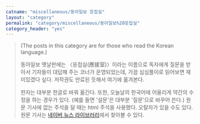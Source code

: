 ```yaml
---
catname: "miscellaneous/동아일보 응접실"
layout: "category"
permalink: "category/miscellaneous/동아일보%20응접실"
category_header: "yes"
---
```

<blockquote>(The posts in this category are for those who read the Korean language.)

동아일보 옛날판에는 〈응접실(應接室)〉이라는 이름으로 독자에게 질문을 받아서 기자들이 대답해 주는 코너가 운영되었는데, 가끔 심심풀이로 읽어보면 재미있겠다 싶다. 저작권도 만료된 듯해서 여기에 옮겨본다.

한자는 대부분 한글로 바꿔 옮긴다. 또한, 오늘날의 한국어에 어울리게 약간의 수정을 하는 경우가 있다. (예를 들면 '설문'은 대부분 '질문'으로 바꾸어 쓴다.) 원문 기사에 없는 주석을 달 때는 html 주석을 사용했다. 오탈자가 있을 수도 있다. 원문 기사는 <a href="https://newslibrary.naver.com/" target="_blank">네이버 뉴스 라이브러리</a>에서 찾아볼 수 있다. 
</blockquote>